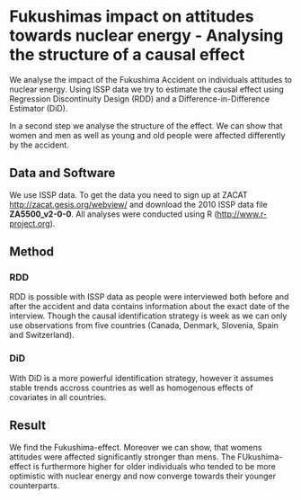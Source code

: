 Fukushimas impact on attitudes towards nuclear energy - Analysing the structure of a causal effect
=====================

We analyse the impact of the Fukushima Accident on individuals attitudes to nuclear energy. Using ISSP data we try to estimate the causal effect using Regression Discontinuity Design (RDD) and a Difference-in-Difference Estimator (DiD). 

In a second step we analyse the structure of the effect. We can show that women and men as well as young and old people were affected differently by the accident.

Data and Software
---------

We use ISSP data. To get the data you need to sign up at ZACAT <http://zacat.gesis.org/webview/> and download the 2010 ISSP data file **ZA5500_v2-0-0**. All analyses were conducted using R (<http://www.r-project.org>).

Method
---------

### RDD

RDD is possible with ISSP data as people were interviewed both before and after the accident and data contains information about the exact date of the interview. Though the causal identification strategy is week as we can only use observations from five countries (Canada, Denmark, Slovenia, Spain and Switzerland). 

### DiD

With DiD is a more powerful identification strategy, however it assumes stable trends accross countries as well as homogenous effects of covariates in all countries.

Result
----------

We find the Fukushima-effect. Moreover we can show, that womens attitudes were affected significantly stronger than mens. The FUkushima-effect is furthermore higher for older individuals who tended to be more optimistic with nuclear energy and now converge towards their younger counterparts.
